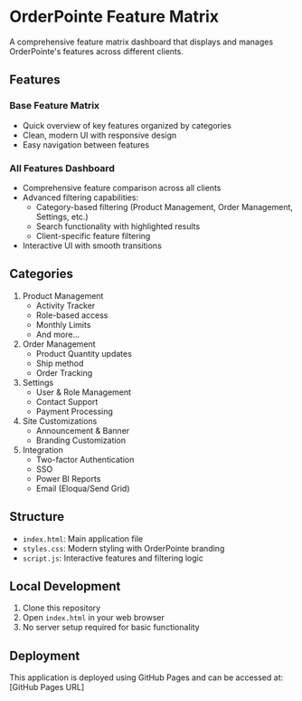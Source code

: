 # OrderPointe Feature Matrix

A comprehensive feature matrix dashboard that displays and manages OrderPointe's features across different clients.

## Features

### Base Feature Matrix
- Quick overview of key features organized by categories
- Clean, modern UI with responsive design
- Easy navigation between features

### All Features Dashboard
- Comprehensive feature comparison across all clients
- Advanced filtering capabilities:
  - Category-based filtering (Product Management, Order Management, Settings, etc.)
  - Search functionality with highlighted results
  - Client-specific feature filtering
- Interactive UI with smooth transitions

## Categories
1. Product Management
   - Activity Tracker
   - Role-based access
   - Monthly Limits
   - And more...
2. Order Management
   - Product Quantity updates
   - Ship method
   - Order Tracking
3. Settings
   - User & Role Management
   - Contact Support
   - Payment Processing
4. Site Customizations
   - Announcement & Banner
   - Branding Customization
5. Integration
   - Two-factor Authentication
   - SSO
   - Power BI Reports
   - Email (Eloqua/Send Grid)

## Structure
- `index.html`: Main application file
- `styles.css`: Modern styling with OrderPointe branding
- `script.js`: Interactive features and filtering logic

## Local Development
1. Clone this repository
2. Open `index.html` in your web browser
3. No server setup required for basic functionality

## Deployment
This application is deployed using GitHub Pages and can be accessed at: [GitHub Pages URL]
